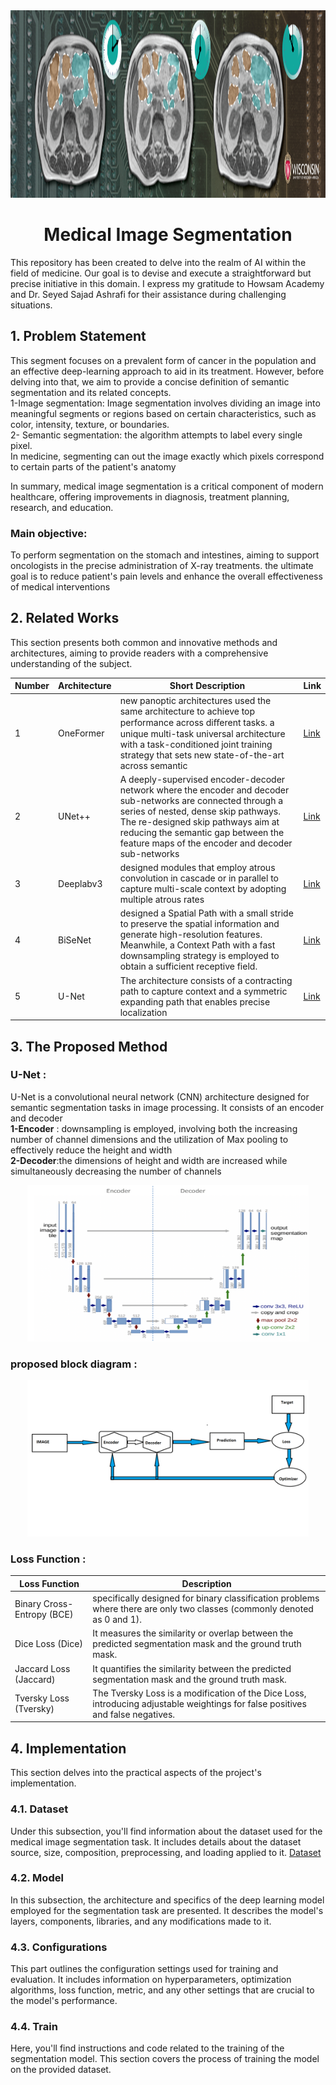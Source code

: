 <div align="center">
  <a href="https://www.kaggle.com/competitions/uw-madison-gi-tract-image-segmentation">
    <img src="cover.png" alt="Logo" width="1000" height="300">
  </a>
  <h1 align="center">Medical Image Segmentation</h1>
</div>

This repository has been created to delve into the realm of AI within the field of medicine. Our goal is to devise and execute a straightforward but precise initiative in this domain. I express my gratitude to Howsam Academy and Dr. Seyed Sajad Ashrafi for their assistance during challenging situations.

## 1. Problem Statement

This segment focuses on a prevalent form of cancer in the population and an effective deep-learning approach to aid in its treatment. However, before delving into that, we aim to provide a concise definition of semantic segmentation and its related concepts.
  <br/>1-Image segmentation: Image segmentation involves dividing an image into meaningful segments or regions based on certain characteristics, such as color, intensity, texture, or boundaries.
  <br/>2- Semantic segmentation: the algorithm attempts to label every single pixel.
  <br/> In medicine, segmenting can out the image exactly which pixels correspond to certain parts of the patient's anatomy

In summary, medical image segmentation is a critical component of modern healthcare, offering improvements in diagnosis, treatment planning, research, and education. 

  ### Main objective:

To perform segmentation on the stomach and intestines, aiming to support oncologists in the precise administration of X-ray treatments. the ultimate goal is to reduce patient's pain levels and enhance the overall effectiveness of medical interventions

## 2. Related Works
This section presents both common and innovative methods and architectures, aiming to provide readers with a comprehensive understanding of the subject. 

| Number | Architecture | Short Description | Link |
|--------|--------------|-------------------|------|
| 1   |   OneFormer    | new panoptic architectures used the same architecture to achieve top performance across diﬀerent tasks. a unique multi-task universal architecture with a task-conditioned joint training strategy that sets new state-of-the-art across semantic | [Link](https://paperswithcode.com/paper/oneformer-one-transformer-to-rule-universal) |
| 2      |   UNet++    | A deeply-supervised encoder-decoder network where the encoder and decoder sub-networks are connected through a series of nested, dense skip pathways. The re-designed skip pathways aim at reducing the semantic gap between the feature maps of the encoder and decoder sub-networks  |[Link](https://paperswithcode.com/paper/unet-a-nested-u-net-architecture-for-medical) |
| 3     |  Deeplabv3     |designed modules that employ atrous convolution in cascade or in parallel to capture multi-scale context by adopting multiple atrous rates  |[Link](https://paperswithcode.com/method/deeplabv3) |
|4       |    BiSeNet          |designed a Spatial Path with a small stride to preserve the spatial information and generate high-resolution features. Meanwhile, a Context Path with a fast downsampling strategy is employed to obtain a sufficient receptive field. | [Link](https://paperswithcode.com/paper/bisenet-bilateral-segmentation-network-for)  |
| 5      |  U-Net      |The architecture consists of a contracting path to capture context and a symmetric expanding path that enables precise localization  |[Link](https://paperswithcode.com/paper/u-net-convolutional-networks-for-biomedical) |

 

## 3. The Proposed Method
### U-Net : 
U-Net is a convolutional neural network (CNN) architecture designed for semantic segmentation tasks in image processing. It consists of an encoder and decoder
 <br>**1-Encoder** : 
 downsampling is employed, involving both the increasing number of channel dimensions and the utilization of Max pooling to effectively reduce the height and width
 <br>**2-Decoder**:the dimensions of height and width are increased while simultaneously decreasing the number of channels
<div align="center">
    <img src="unet.png" alt="Logo" width="450" height="250">
</div>

### proposed block diagram :
 

  <div align="center">
      <img src="Model.png" alt="Logo" width="450" height="250">
  </div>

### Loss Function : 

| Loss Function                | Description                                           
|------------------------------|-------------------------------------------------------
| Binary Cross-Entropy (BCE)    | specifically designed for binary classification problems where there are only two classes (commonly denoted as 0 and 1). 
| Dice Loss (Dice)              | It measures the similarity or overlap between the predicted segmentation mask and the ground truth mask. 
| Jaccard Loss (Jaccard)        | It quantifies the similarity between the predicted segmentation mask and the ground truth mask. 
| Tversky Loss (Tversky)        | The Tversky Loss is a modification of the Dice Loss, introducing adjustable weightings for false positives and false negatives. 




## 4. Implementation
This section delves into the practical aspects of the project's implementation.

### 4.1. Dataset
Under this subsection, you'll find information about the dataset used for the medical image segmentation task. It includes details about the dataset source, size, composition, preprocessing, and loading applied to it.
[Dataset](https://drive.google.com/file/d/1-2ggesSU3agSBKpH-9siKyyCYfbo3Ixm/view?usp=sharing)

### 4.2. Model
In this subsection, the architecture and specifics of the deep learning model employed for the segmentation task are presented. It describes the model's layers, components, libraries, and any modifications made to it.

### 4.3. Configurations
This part outlines the configuration settings used for training and evaluation. It includes information on hyperparameters, optimization algorithms, loss function, metric, and any other settings that are crucial to the model's performance.

### 4.4. Train
Here, you'll find instructions and code related to the training of the segmentation model. This section covers the process of training the model on the provided dataset.
